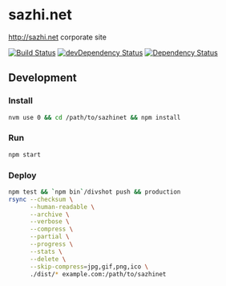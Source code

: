 sazhi.net
=========

<http://sazhi.net> corporate site

[![Build Status](http://img.shields.io/travis/sazhinet/sazhinet/master.svg)](https://travis-ci.org/sazhinet/sazhinet)
[![devDependency Status](http://img.shields.io/david/dev/sazhinet/sazhinet.svg)](https://david-dm.org/sazhinet/sazhinet#info=devDependencies)
[![Dependency Status](http://img.shields.io/david/sazhinet/sazhinet.svg)](https://david-dm.org/sazhinet/sazhinet)

Development
-----------

### Install

````bash
nvm use 0 && cd /path/to/sazhinet && npm install
````

### Run

````bash
npm start
````

### Deploy

````bash
npm test && `npm bin`/divshot push && production
rsync --checksum \
      --human-readable \
      --archive \
      --verbose \
      --compress \
      --partial \
      --progress \
      --stats \
      --delete \
      --skip-compress=jpg,gif,png,ico \
      ./dist/* example.com:/path/to/sazhinet
````

